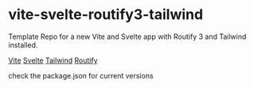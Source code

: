 # vite-svelte-routify3-tailwind
Template Repo for a new Vite and Svelte app with Routify 3 and Tailwind installed. 

[Vite](https://vitejs.dev/)
[Svelte](https://svelte.dev/)
[Tailwind](https://tailwindcss.com/)
[Routify](https://v3.routify.dev/)

check the package.json for current versions
